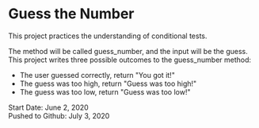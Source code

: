 # Guess the Number

This project practices the understanding of conditional tests.

The method will be called guess_number, and the input will be the guess. This project writes three possible outcomes to the guess_number method:

* The user guessed correctly, return "You got it!"
* The guess was too high, return "Guess was too high!"
* The guess was too low, return "Guess was too low!"

Start Date: June 2, 2020\
Pushed to Github: July 3, 2020